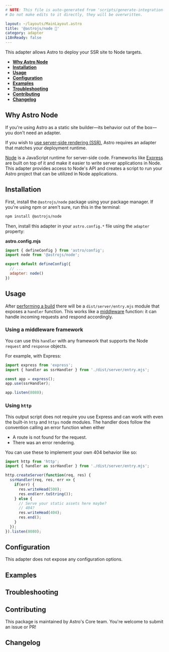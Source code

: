 ```yaml
---
# NOTE: This file is auto-generated from 'scripts/generate-integration-pages.ts'
# Do not make edits to it directly, they will be overwritten.

layout: ~/layouts/MainLayout.astro
title: '@astrojs/node 🔲'
category: adapter
i18nReady: false
---
```


This adapter allows Astro to deploy your SSR site to Node targets.

*   <strong>[Why Astro Node](https://github.com/withastro/astro/tree/main/packages/integrations/node/#why-astro-node)</strong>
*   <strong>[Installation](https://github.com/withastro/astro/tree/main/packages/integrations/node/#installation)</strong>
*   <strong>[Usage](https://github.com/withastro/astro/tree/main/packages/integrations/node/#usage)</strong>
*   <strong>[Configuration](https://github.com/withastro/astro/tree/main/packages/integrations/node/#configuration)</strong>
*   <strong>[Examples](https://github.com/withastro/astro/tree/main/packages/integrations/node/#examples)</strong>
*   <strong>[Troubleshooting](https://github.com/withastro/astro/tree/main/packages/integrations/node/#troubleshooting)</strong>
*   <strong>[Contributing](https://github.com/withastro/astro/tree/main/packages/integrations/node/#contributing)</strong>
*   <strong>[Changelog](https://github.com/withastro/astro/tree/main/packages/integrations/node/#changelog)</strong>

## Why Astro Node

If you're using Astro as a static site builder—its behavior out of the box—you don't need an adapter.

If you wish to [use server-side rendering (SSR)](/en/guides/server-side-rendering/), Astro requires an adapter that matches your deployment runtime.

[Node](https://nodejs.org/en/) is a JavaScript runtime for server-side code. Frameworks like [Express](https://expressjs.com/) are built on top of it and make it easier to write server applications in Node. This adapter provides access to Node's API and creates a script to run your Astro project that can be utilized in Node applications.

## Installation

First, install the `@astrojs/node` package using your package manager. If you're using npm or aren't sure, run this in the terminal:

```sh
npm install @astrojs/node
```

Then, install this adapter in your `astro.config.*` file using the `adapter` property:

**astro.config.mjs**

```js
import { defineConfig } from 'astro/config';
import node from '@astrojs/node';

export default defineConfig({
  // ...
  adapter: node()
})
```

## Usage

After [performing a build](/en/guides/deploy/) there will be a `dist/server/entry.mjs` module that exposes a `handler` function. This works like a [middleware](https://expressjs.com/en/guide/using-middleware.html) function: it can handle incoming requests and respond accordingly.

### Using a middleware framework

You can use this `handler` with any framework that supports the Node `request` and `response` objects.

For example, with Express:

```js
import express from 'express';
import { handler as ssrHandler } from './dist/server/entry.mjs';

const app = express();
app.use(ssrHandler);

app.listen(8080);
```

### Using `http`

This output script does not require you use Express and can work with even the built-in `http` and `https` node modules. The handler does follow the convention calling an error function when either

*   A route is not found for the request.
*   There was an error rendering.

You can use these to implement your own 404 behavior like so:

```js
import http from 'http';
import { handler as ssrHandler } from './dist/server/entry.mjs';

http.createServer(function(req, res) {
  ssrHandler(req, res, err => {
    if(err) {
      res.writeHead(500);
      res.end(err.toString());
    } else {
      // Serve your static assets here maybe?
      // 404?
      res.writeHead(404);
      res.end();
    }
  });
}).listen(8080);
```

## Configuration

This adapter does not expose any configuration options.

## Examples

## Troubleshooting

## Contributing

This package is maintained by Astro's Core team. You're welcome to submit an issue or PR!

## Changelog

[astro-integration]: https://docs.astro.build/en/guides/integrations-guide/
